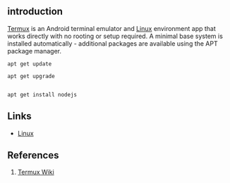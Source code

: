 ## introduction


[Termux](https://termux.dev/en/) is an Android terminal emulator and [Linux](/docs/CS/OS/Linux/Linux.md) environment app that works directly with no rooting or setup required. 
A minimal base system is installed automatically - additional packages are available using the APT package manager.




```shell
apt get update

apt get upgrade


apt get install nodejs
```

## Links

- [Linux](/docs/CS/OS/Linux/Linux.md)

## References

1. [Termux Wiki](https://wiki.termux.com/wiki/Main_Page)